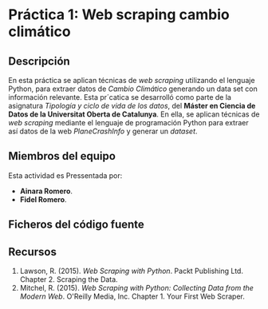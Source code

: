 # Práctica 1: Web scraping cambio climático
## Descripción

En esta práctica se aplican técnicas de _web scraping_ utilizando el lenguaje Python, para extraer datos de _Cambio Climático_ generando un data set con información relevante. Esta pr´catica se desarrolló como parte de la asignatura _Tipología y ciclo de vida de los datos_, del **Máster en Ciencia de Datos de la Universitat Oberta de Catalunya**. En ella, se aplican técnicas de _web scraping_ mediante el lenguaje de programación Python para extraer así datos de la web _PlaneCrashInfo_ y generar un _dataset_.

## Miembros del equipo

Esta actividad es Pressentada por:
* **Ainara Romero**.
* **Fidel Romero**.

## Ficheros del código fuente


## Recursos

1. Lawson, R. (2015). _Web Scraping with Python_. Packt Publishing Ltd. Chapter 2. Scraping the Data.
2. Mitchel, R. (2015). _Web Scraping with Python: Collecting Data from the Modern Web_. O'Reilly Media, Inc. Chapter 1. Your First Web Scraper.
